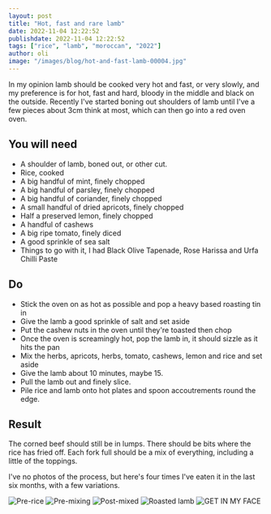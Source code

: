 ```yaml
---
layout: post
title: "Hot, fast and rare lamb"
date: 2022-11-04 12:22:52
publishdate: 2022-11-04 12:22:52
tags: ["rice", "lamb", "moroccan", "2022"]
author: oli
image: "/images/blog/hot-and-fast-lamb-00004.jpg"
---
```


In my opinion lamb should be cooked very hot and fast, or very slowly, and my preference is for hot, fast and hard, bloody in the middle and black on the outside.  Recently I've started boning out shoulders of lamb until I've a few pieces about 3cm think at most, which can then go into a red oven oven.

## You will need

* A shoulder of lamb, boned out, or other cut.
* Rice, cooked
* A big handful of mint, finely chopped
* A big handful of parsley, finely chopped
* A big handful of coriander, finely chopped
* A small handful of dried apricots, finely chopped
* Half a preserved lemon, finely chopped
* A handful of cashews
* A big ripe tomato, finely diced
* A good sprinkle of sea salt
* Things to go with it, I had Black Olive Tapenade, Rose Harissa and Urfa Chilli Paste


## Do

* Stick the oven on as hot as possible and pop a heavy based roasting tin in
* Give the lamb a good sprinkle of salt and set aside
* Put the cashew nuts in the oven until they're toasted then chop
* Once the oven is screamingly hot, pop the lamb in, it should sizzle as it hits the pan
* Mix the herbs, apricots, herbs, tomato, cashews, lemon and rice and set aside
* Give the lamb about 10 minutes, maybe 15.
* Pull the lamb out and finely slice.
* Pile rice and lamb onto hot plates and spoon accoutrements round the edge.


## Result

The corned beef should still be in lumps.  There should be bits where the rice has fried off.  Each fork full should be a mix of everything, including a little of the toppings.  
 
I've no photos of the process, but here's four times I've eaten it in the last six months, with a few variations.

![Pre-rice](/images/blog/hot-and-fast-lamb-00000.jpg)
![Pre-mixing](/images/blog/hot-and-fast-lamb-00001.jpg)
![Post-mixed](/images/blog/hot-and-fast-lamb-00002.jpg)
![Roasted lamb](/images/blog/hot-and-fast-lamb-00003.jpg)
![GET IN MY FACE](/images/blog/hot-and-fast-lamb-00004.jpg)

